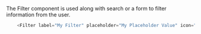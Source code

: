 The Filter component is used along with search or a form to filter information from the user.

```js
	<Filter label="My Filter" placeholder="My Placeholder Value" icon="cogs" />
```